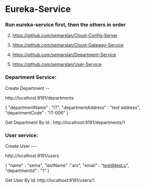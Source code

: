 # Eureka-Service

### Run eureka-service first, then the others in order

2. https://github.com/semarslan/Cloud-Config-Server

3. https://github.com/semarslan/Cloud-Gateway-Service

4. https://github.com/semarslan/Department-Service

5. https://github.com/semarslan/User-Service

### Department Service:

Create Department -- 

http://localhost:9191/departments 

{
	"departmentName" : "IT",
	"departmentAddress" : "test address",
	"departmentCode" : "IT-006"
}

Get Department By Id : http://localhost:9191/departments/1

### User service: 

Create User ---

http://localhost:9191/users

{
	"name" : "sema",
	"lastName" :"ars",
	"email" : "test@test.c",
	"departmentId" : "1"
}

Get User By Id: http://localhost:9191/users/1


